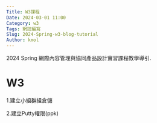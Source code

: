 ```yaml
---
Title: W3課程 
Date: 2024-03-01 11:00
Category: w3
Tags: 網誌編寫
Slug: 2024-Spring-w3-blog-tutorial
Author: kmol
---
```


2024 Spring 網際內容管理與協同產品設計實習課程教學導引.

<!-- PELICAN_END_SUMMARY -->

# W3
1.建立小組群組倉儲

2.建立Putty權限(ppk)